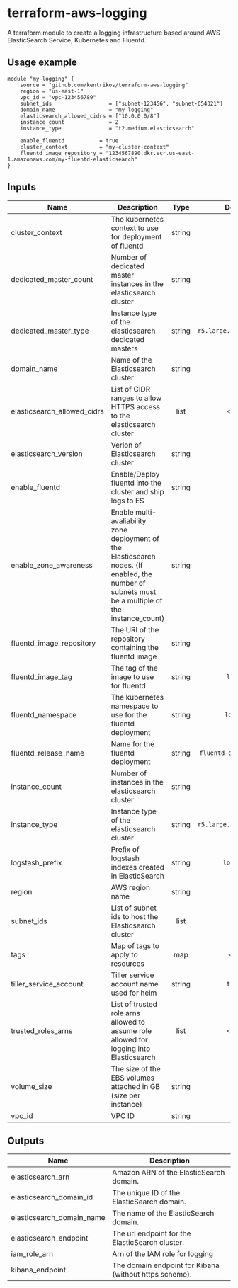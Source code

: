 # terraform-aws-logging

A terraform module to create a logging infrastructure based around AWS ElasticSearch Service, Kubernetes and Fluentd.  

## Usage example

```hcl
module "my-logging" {
    source = "github.com/kentrikos/terraform-aws-logging"
    region = "us-east-1"
    vpc_id = "vpc-123456789"
    subnet_ids                  = ["subnet-123456", "subnet-654321"]
    domain_name                 = "my-logging"
    elasticsearch_allowed_cidrs = ["10.0.0.0/8"]
    instance_count              = 2
    instance_type               = "t2.medium.elasticsearch"

    enable_fluentd           = true
    cluster_context          = "my-cluster-context"
    fluentd_image_repository = "1234567890.dkr.ecr.us-east-1.amazonaws.com/my-fluentd-elasticsearch"
}
```

## Inputs

| Name | Description | Type | Default | Required |
|------|-------------|:----:|:-----:|:-----:|
| cluster_context | The kubernetes context to use for deployment of fluentd | string | `` | no |
| dedicated_master_count | Number of dedicated master instances in the elasticsearch cluster | string | `3` | no |
| dedicated_master_type | Instance type of the elasticsearch dedicated masters | string | `r5.large.elasticsearch` | no |
| domain_name | Name of the Elasticsearch cluster | string | - | yes |
| elasticsearch_allowed_cidrs | List of CIDR ranges to allow HTTPS access to the elasticsearch cluster | list | `<list>` | no |
| elasticsearch_version | Verion of Elasticsearch cluster | string | `6.5` | no |
| enable_fluentd | Enable/Deploy fluentd into the cluster and ship logs to ES | string | `true` | no |
| enable_zone_awareness | Enable multi-avaliability zone deployment of the Elasticsearch nodes. (If enabled, the number of subnets must be a multiple of the instance_count) | string | `true` | no |
| fluentd_image_repository | The URI of the repository containing the fluentd image | string | `` | no |
| fluentd_image_tag | The tag of the image to use for fluentd | string | `latest` | no |
| fluentd_namespace | The kubernetes namespace to use for the fluentd deployment | string | `logging` | no |
| fluentd_release_name | Name for the fluentd deployment | string | `fluentd-elasticsearch` | no |
| instance_count | Number of instances in the elasticsearch cluster | string | `1` | no |
| instance_type | Instance type of the elasticsearch cluster | string | `r5.large.elasticsearch` | no |
| logstash_prefix | Prefix of logstash indexes created in ElasticSearch | string | `logstash` | no |
| region | AWS region name | string | - | yes |
| subnet_ids | List of subnet ids to host the Elasticsearch cluster | list | - | yes |
| tags | Map of tags to apply to resources | map | `<map>` | no |
| tiller_service_account | Tiller service account name used for helm | string | `tiller` | no |
| trusted_roles_arns | List of trusted role arns allowed to assume role allowed for logging into Elasticsearch | list | `<list>` | no |
| volume_size | The size of the EBS volumes attached in GB (size per instance) | string | `10` | no |
| vpc_id | VPC ID | string | - | yes |

## Outputs

| Name | Description |
|------|-------------|
| elasticsearch_arn | Amazon ARN of the ElasticSearch domain. |
| elasticsearch_domain_id | The unique ID of the ElasticSearch domain. |
| elasticsearch_domain_name | The name of the ElasticSearch domain. |
| elasticsearch_endpoint | The url endpoint for the ElasticSearch cluster. |
| iam_role_arn | Arn of the IAM role for logging |
| kibana_endpoint | The domain endpoint for Kibana (without https scheme). |